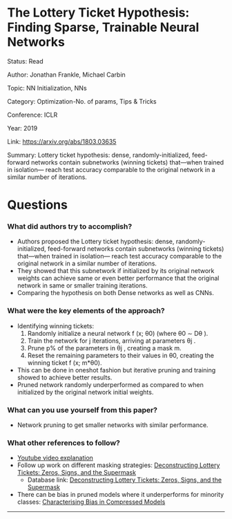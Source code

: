 # The Lottery Ticket Hypothesis: Finding Sparse, Trainable Neural Networks
Status: Read

Author: Jonathan Frankle, Michael Carbin

Topic: NN Initialization, NNs

Category: Optimization-No. of params, Tips & Tricks

Conference: ICLR

Year: 2019

Link: https://arxiv.org/abs/1803.03635

Summary: Lottery ticket hypothesis: dense, randomly-initialized, feed-forward networks contain subnetworks (winning tickets) that—when trained in isolation— reach test accuracy comparable to the original network in a similar number of iterations.

# Questions

### What did authors try to accomplish?

- Authors proposed the Lottery ticket hypothesis: dense, randomly-initialized, feed-forward networks contain subnetworks (winning tickets) that—when trained in isolation— reach test accuracy comparable to the original network in a similar number of iterations.
- They showed that this subnetwork if initialized by its original network weights can achieve same or even better performance that the original network in same or smaller training iterations.
- Comparing the hypothesis on both Dense networks as well as CNNs.

### What were the key elements of the approach?

- Identifying winning tickets:
    1. Randomly initialize a neural network f (x; θ0) (where θ0 ∼ Dθ ).
    2. Train the network for j iterations, arriving at parameters θj .
    3. Prune p% of the parameters in θj , creating a mask m.
    4. Reset the remaining parameters to their values in θ0, creating the winning ticket f (x; m*θ0).
- This can be done in oneshot fashion but iterative pruning and training showed to achieve better results.
- Pruned network randomly underperformed as compared to when initialized by the original network initial weights.

### What can you use yourself from this paper?

- Network pruning to get smaller networks with similar performance.

### What other references to follow?

- [Youtube video explanation](https://youtu.be/ZVVnvZdUMUk)
- Follow up work on different masking strategies: [Deconstructing Lottery Tickets: Zeros, Signs, and the Supermask](https://arxiv.org/abs/1905.01067)
    - Database link: [Deconstructing Lottery Tickets: Zeros, Signs, and the Supermask](Deconstructing%20Lottery%20Tickets%20Zeros,%20Signs,%20and%20t%201479cb3c504642c99041fb329c2fe53c.md)
- There can be bias in pruned models where it underperforms for minority classes: [Characterising Bias in Compressed Models](https://arxiv.org/abs/2010.03058)

---